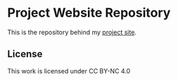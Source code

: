 # Project Website Repository
This is the repository behind my [project site](https://realinspirer.github.io/).

## License
This work is licensed under CC BY-NC 4.0 
